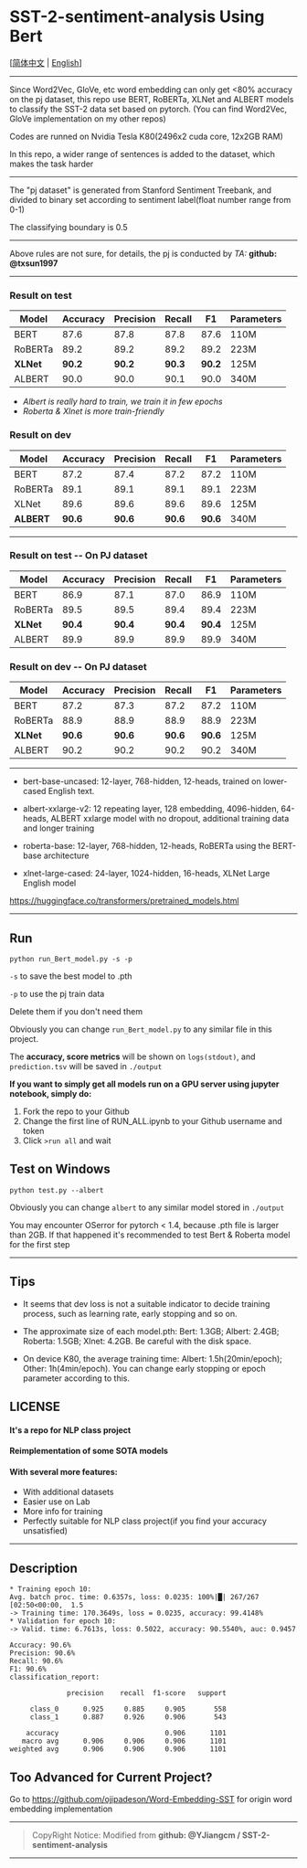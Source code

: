 # SST-2-sentiment-analysis Using Bert

[[简体中文](README_zh.md) | [English](README.md)]

---

Since Word2Vec, GloVe, etc word embedding can only get <80% accuracy on the pj dataset, this repo
use BERT, RoBERTa, XLNet and ALBERT models to classify the SST-2 data set based on pytorch.
(You can find Word2Vec, GloVe implementation on my other repos)

Codes are runned on Nvidia Tesla K80(2496x2 cuda core, 12x2GB RAM)

In this repo, a wider range of sentences is added to the dataset, which makes the task harder

---

The "pj dataset" is generated from Stanford Sentiment Treebank,
and divided to binary set according to sentiment label(float number range from 0-1)

The classifying boundary is 0.5

---

Above rules are not sure, for details, the pj is conducted by *TA:* **github: @txsun1997**

---

### Result on test
 Model | Accuracy | Precision	| Recall | F1 | Parameters |
 ----   | -----  |----- |----- |----- |----- 
 BERT   | 87.6 | 87.8 | 87.8 | 87.6 | 110M |
RoBERTa	| 89.2 | 89.2 | 89.2 | 89.2 | 223M |
**XLNet** | **90.2** | **90.2** | **90.3** | **90.2** | 125M |
ALBERT | 90.0 | 90.0 | 90.1 | 90.0 | 340M |

* *Albert is really hard to train, we train it in few epochs*
* *Roberta & Xlnet is more train-friendly*

### Result on dev
 Model | Accuracy | Precision	| Recall | F1 | Parameters |
 ----   | -----  |----- |----- |----- |----- 
 BERT   | 87.2 | 87.4 | 87.2 | 87.2 | 110M |
RoBERTa	| 89.1 | 89.1 | 89.1 | 89.1 | 223M |
XLNet   | 89.6 | 89.6 | 89.6 | 89.6 | 125M |
**ALBERT** | **90.6** | **90.6** | **90.6** | **90.6** | 340M |

---

### Result on test -- On PJ dataset
 Model | Accuracy | Precision	| Recall | F1 | Parameters |
 ----   | -----  |----- |----- |----- |----- 
 BERT   | 86.9 | 87.1 | 87.0 | 86.9 | 110M |
RoBERTa	| 89.5 | 89.5 | 89.4 | 89.4 | 223M |
**XLNet**	| **90.4** | **90.4** | **90.4** | **90.4** | 125M |
ALBERT	| 89.9 | 89.9 | 89.9 | 89.9 | 340M |

### Result on dev -- On PJ dataset
 Model | Accuracy | Precision	| Recall | F1 | Parameters |
 ----   | -----  |----- |----- |----- |----- 
 BERT   | 87.2  | 87.3  | 87.2	| 87.2 | 110M |
RoBERTa	| 88.9 | 88.9 | 88.9 | 88.9 | 223M |
**XLNet**	| **90.6** | **90.6** | **90.6** | **90.6** | 125M |
ALBERT	| 90.2 | 90.2 | 90.2 | 90.2 | 340M |

---

* bert-base-uncased: 12-layer, 768-hidden, 12-heads, trained on lower-cased English text.
* albert-xxlarge-v2: 12 repeating layer, 128 embedding, 4096-hidden, 64-heads, 
  ALBERT xxlarge model with no dropout, additional training data and longer training
  
* roberta-base: 12-layer, 768-hidden, 12-heads, RoBERTa using the BERT-base architecture
* xlnet-large-cased: 24-layer, 1024-hidden, 16-heads, XLNet Large English model

https://huggingface.co/transformers/pretrained_models.html

---

## Run
```
python run_Bert_model.py -s -p
```
```-s```  to save the best model to .pth

```-p```  to use the pj train data

Delete them if you don't need them

Obviously you can change ```run_Bert_model.py``` to any similar file in this project.

The **accuracy, score metrics** will be shown on ```logs(stdout)```, and ```prediction.tsv``` will be saved in ```./output```

**If you want to simply get all models run on a GPU server using jupyter notebook, simply do:**
1. Fork the repo to your Github
2. Change the first line of RUN_ALL.ipynb to your Github username and token
3. Click ```>run all``` and wait

## Test on Windows
```
python test.py --albert
```
Obviously you can change ```albert``` to any similar model stored in ```./output```

You may encounter OSerror for pytorch < 1.4, because .pth file is larger than 2GB.
If that happened it's recommended to test Bert & Roberta model for the first step 

---

## Tips
* It seems that dev loss is not a suitable indicator to decide training process, 
such as learning rate, early stopping and so on.
  
* The approximate size of each model.pth: Bert: 1.3GB; Albert: 2.4GB; Roberta: 1.5GB; Xlnet: 4.2GB. 
Be careful with the disk space.
  
* On device K80, the average training time: Albert: 1.5h(20min/epoch); Other: 1h(4min/epoch).
You can change early stopping or epoch parameter according to this.

## LICENSE
#### It's a repo for NLP class project
#### Reimplementation of some SOTA models
#### With several more features:
* With additional datasets
* Easier use on Lab
* More info for training
* Perfectly suitable for NLP class project(if you find your accuracy unsatisfied)

---

## Description

```
* Training epoch 10:
Avg. batch proc. time: 0.6357s, loss: 0.0235: 100%|█| 267/267 [02:50<00:00,  1.5
-> Training time: 170.3649s, loss = 0.0235, accuracy: 99.4148%
* Validation for epoch 10:
-> Valid. time: 6.7613s, loss: 0.5022, accuracy: 90.5540%, auc: 0.9457

Accuracy: 90.6%
Precision: 90.6%
Recall: 90.6%
F1: 90.6%
classification_report:

              precision    recall  f1-score   support

     class_0      0.925     0.885     0.905       558
     class_1      0.887     0.926     0.906       543

    accuracy                          0.906      1101
   macro avg      0.906     0.906     0.906      1101
weighted avg      0.906     0.906     0.906      1101
```

## Too Advanced for Current Project?
Go to https://github.com/ojipadeson/Word-Embedding-SST for origin word embedding implementation

---

>CopyRight Notice: Modified from **github: @YJiangcm / SST-2-sentiment-analysis**

---